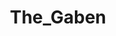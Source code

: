 ---
title: The_Gaben
crosslinks:
- HalfLife
- DotA2
- tf2
- Steam
- IAmA
- Vive
- pcmasterrace
- truetf2
- discordapp
- madlads
- sfm
- microsoft
- NSFWgaming
- wingdings
- wallpapers
- Dota2Betting
- gamedev
- pcgaming
- arm
---